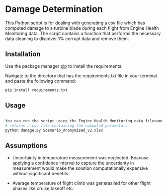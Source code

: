# Damage Determination

This Python script is for dealing with generating a csv file which has computed damage to a turbine blade during each flight from Engine Health Monitoring data. The script contains a function that performs the necessary data cleaning to discover 1% corrupt data and remove them. 

## Installation

Use the package manager [pip](https://pip.pypa.io/en/stable/) to install the requirements.

Navigate to the directory that has the requirements.txt file in your terminal and paste the following command:

```bash
pip install requirements.txt
```


## Usage

```python

You can run the script using the Engine Health Monitoring data filename without whitespace withtin the name like so:
# returns a csv file containing the computed parameters
python damage.py Scenario_Anonymised_v2.xlsx

```

## Assumptions

 - Uncertainty in temperature measurement was neglected. Beacuse applying a confidence interval to capture the uncertianty in measurement would make the solution computationally expensive without significant benefits. 
           
 - Average temperature of flight climb was generaziled for other flight phases like cruise,takeoff etc. 
